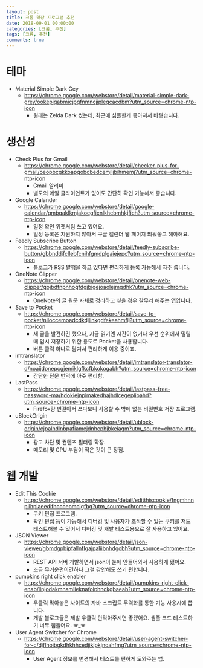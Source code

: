 ```yaml
---
layout: post
title: 크롬 확장 프로그램 추천
date: 2018-09-01 00:00:00
categories: [크롬, 추천]
tags: [크롬, 추천]
comments: true
---
```


# 테마
- Material Simple Dark Gey
    - <https://chrome.google.com/webstore/detail/material-simple-dark-grey/ookepigabmicjpgfnmncjiplegcacdbm?utm_source=chrome-ntp-icon>
        - 원래는 Zelda Dark 썼는데, 최근에 심플한게 좋아져서 바꿨습니다.

# 생산성
- Check Plus for Gmail
    - <https://chrome.google.com/webstore/detail/checker-plus-for-gmail/oeopbcgkkoapgobdbedcemjljbihmemj?utm_source=chrome-ntp-icon>
        - Gmail 알리미
        - 별도의 메일 클라이언트가 없이도 간단히 확인 가능해서 좋습니다.
- Google Calander
    - <https://chrome.google.com/webstore/detail/google-calendar/gmbgaklkmjakoegficnlkhebmhkjfich?utm_source=chrome-ntp-icon>
        - 일정 확인 위젯처럼 쓰고 있어요.
        - 일정 등록은 지원하지 않아서 구글 캘린더 웹 페이지 띄워놓고 해야해요.
- Feedly Subscribe Button
    - <https://chrome.google.com/webstore/detail/feedly-subscribe-button/gbbnddjfcllebfcnihfgmdplgaiejepc?utm_source=chrome-ntp-icon>
        - 블로그가 RSS 발행을 하고 있다면 편리하게 등록 가능해서 자주 씁니다.
- OneNote Clipper
    - <https://chrome.google.com/webstore/detail/onenote-web-clipper/gojbdfnpnhogfdgjbigejoaolejmgdhk?utm_source=chrome-ntp-icon>
        - OneNote의 글 원문 자체로 정리하고 싶을 경우 갈무리 해주는 앱입니다.
- Save to Pocket
    - <https://chrome.google.com/webstore/detail/save-to-pocket/niloccemoadcdkdjlinkgdfekeahmflj?utm_source=chrome-ntp-icon>
        - 새 글을 발견하긴 했으나, 지금 읽기엔 시간이 없거나 우선 순위에서 밀릴 때 임시 저장하기 위한 용도로 Pocket을 사용합니다.
        - 버튼 클릭 하나로 담겨서 편리하게 이용 중이죠.
- imtranslator 
    - <https://chrome.google.com/webstore/detail/imtranslator-translator-d/noaijdpnepcgjemiklgfkcfbkokogabh?utm_source=chrome-ntp-icon>
        - 간단한 단문 번역에 아주 편리함.
- LastPass
    - <https://chrome.google.com/webstore/detail/lastpass-free-password-ma/hdokiejnpimakedhajhdlcegeplioahd?utm_source=chrome-ntp-icon>
        - Firefox랑 번걸아서 쓰다보니 사용할 수 밖에 없는 비밀번호 저장 프로그램.
- uBlockOrigin
    - <https://chrome.google.com/webstore/detail/ublock-origin/cjpalhdlnbpafiamejdnhcphjbkeiagm?utm_source=chrome-ntp-icon>
        -  광고 차단 및 컨텐츠 필터링 확장.
        -  메모리 및 CPU 부담이 적은 것이 큰 장점.

# 웹 개발
- Edit This Cookie
    - <https://chrome.google.com/webstore/detail/editthiscookie/fngmhnnpilhplaeedifhccceomclgfbg?utm_source=chrome-ntp-icon>
        - 쿠키 편집 프로그램.
        - 확인 편집 등이 가능해서 디버깅 및 사용자가 조작할 수 있는 쿠키를 저도 테스트해볼 수 있어서 디버깅 및 개발 테스트용으로 잘 사용하고 있어요.
- JSON Viewer
    - <https://chrome.google.com/webstore/detail/json-viewer/gbmdgpbipfallnflgajpaliibnhdgobh?utm_source=chrome-ntp-icon>
        - REST API 서버 개발하면서 json이 눈에 안들어와서 사용하게 됐어요.
        - 조금 무거운편이긴하나 그걸 감안해도 쓰기 편합니다.
- pumpkins right click enabler
    - <https://chrome.google.com/webstore/detail/pumpkins-right-click-enab/linjodakmnamlieknafoiphnckgbaeab?utm_source=chrome-ntp-icon>
        - 우클릭 막아놓은 사이트의 자바 스크립트 무력화를 통한 기능 사용시에 씁니다.
        - 개발 블로그들은 제발 우클릭 안막아주시면 좋겠어요. 샘플 코드 테스트하기 너무 힘들어요. ㅠ_ㅠ
- User Agent Switcher for Chrome
    - <https://chrome.google.com/webstore/detail/user-agent-switcher-for-c/djflhoibgkdhkhhcedjiklpkjnoahfmg?utm_source=chrome-ntp-icon>
        - User Agent 정보를 변경해서 테스트를 편하게 도와주는 앱.

